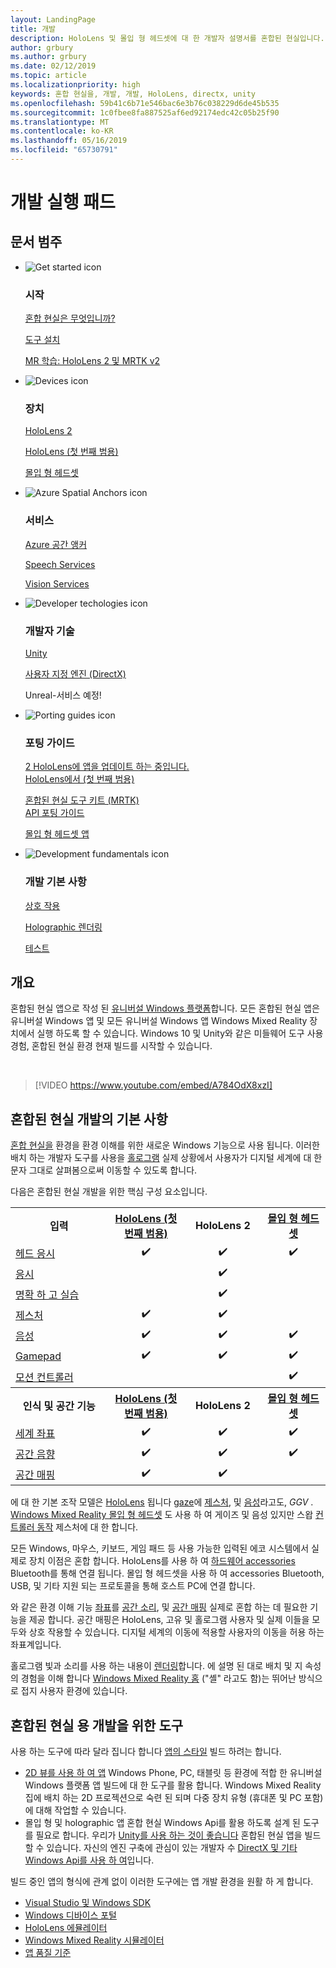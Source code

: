 ```yaml
---
layout: LandingPage
title: 개발
description: HoloLens 및 몰입 형 헤드셋에 대 한 개발자 설명서를 혼합된 현실입니다.
author: grbury
ms.author: grbury
ms.date: 02/12/2019
ms.topic: article
ms.localizationpriority: high
keywords: 혼합 현실을, 개발, 개발, HoloLens, directx, unity
ms.openlocfilehash: 59b41c6b71e546bac6e3b76c038229d6de45b535
ms.sourcegitcommit: 1c0fbee8fa887525af6ed92174edc42c05b25f90
ms.translationtype: MT
ms.contentlocale: ko-KR
ms.lasthandoff: 05/16/2019
ms.locfileid: "65730791"
---
```

# <a name="development-launchpad"></a>개발 실행 패드

## <a name="article-categories"></a>문서 범주


<ul class="panelContent cardsF">
    <li>
        <div class="cardSize">
            <div class="cardPadding">
                <div class="card">
                    <div class="cardImageOuter">
                        <div class="cardImage">
                            <img src="images/GetStartedIcon.png" alt="Get started icon">
                        </div>
                    </div>
                    <div class="cardText">
                        <h3>시작</h3>
                        <p>
                            <a href="mixed-reality.md">혼합 현실은 무엇입니까?</a>
                        </p>
                        <p>
                            <a href="install-the-tools.md">도구 설치</a>
                        </p>
                        <p>
                            <a href="mrlearning-base-ch1.md">MR 학습: HoloLens 2 및 MRTK v2</a>
                        </p>
                    </div>
                </div>
            </div>
        </div>
    </li>
        <li>
        <div class="cardSize">
            <div class="cardPadding">
                <div class="card">
                    <div class="cardImageOuter">
                        <div class="cardImage">
                            <img src="images/HoloLens_Icon_120x130.png" alt="Devices icon">
                        </div>
                    </div>
                    <div class="cardText">
                        <h3>장치</h3>
                          <p>
                            <a href="https://www.microsoft.com/hololens/hardware" target="_blank">HoloLens 2</a>
                        </p>
                        <p>
                            <a href="hololens-hardware-details.md">HoloLens (첫 번째 범용)</a>
                        </p>
                        <p>
                            <a href="immersive-headset-hardware-details.md">몰입 형 헤드셋</a>
                        </p>
                    </div>
                </div>
            </div>
        </div>
    </li>
    <li>
        <div class="cardSize">
            <div class="cardPadding">
                <div class="card">
                    <div class="cardImageOuter">
                        <div class="cardImage">
                            <img src="images/AzureSpatialAnchors_Icon_120x130.png" alt="Azure Spatial Anchors icon">
                        </div>
                    </div>
                    <div class="cardText">
                        <h3>서비스</h3>
                        <p>
                            <a href="https://docs.microsoft.com/azure/spatial-anchors" target="_blank">Azure 공간 앵커</a>
                        </p>
                        <p>
                            <a href="https://docs.microsoft.com/azure/cognitive-services/speech-service/" target="_blank">Speech Services</a>
                        </p>
                        <p>
                            <a href="https://docs.microsoft.com/azure/cognitive-services/computer-vision/" target="_blank">Vision Services</a>
                        </p>
                    </div>
                </div>
            </div>
        </div>
    </li>
    <li>
        <div class="cardSize">
            <div class="cardPadding">
                <div class="card">
                    <div class="cardImageOuter">
                        <div class="cardImage">
                            <img src="images/Unity_Icon_120x130.png" alt="Developer techologies icon">
                        </div>
                    </div>
                    <div class="cardText">
                        <h3>개발자 기술</h3>
                        <p>
                            <a href="unity-development-overview.md">Unity</a>
                        </p>
                        <p>
                            <a href="directx-development-overview.md">사용자 지정 엔진 (DirectX)</a>
                        </p>
                        <p>
Unreal-서비스 예정!
                        </p>                
                    </div>
                </div>
            </div>
        </div>
    </li>
    <li>
        <div class="cardSize">
            <div class="cardPadding">
                <div class="card">
                    <div class="cardImageOuter">
                        <div class="cardImage">
                            <img src="images/PortingGuides-icon_120x130.png" alt="Porting guides icon">
                        </div>
                    </div>
                    <div class="cardText">
                        <h3>포팅 가이드</h3>
                        <p>
                            <a href="mrtk-porting-guide.md">2 HoloLens에 앱을 업데이트 하는 중입니다.<br>HoloLens에서 (첫 번째 범용)</a>
                        </p>
                        <p>
                            <a href="https://microsoft.github.io/MixedRealityToolkit-Unity/Documentation/HTKToMRTKPortingGuide.html">혼합된 현실 도구 키트 (MRTK)<br>API 포팅 가이드</a>
                        </p>
                        <p>
                            <a href="porting-guides.md">몰입 형 헤드셋 앱</a>
                        </p>
                    </div>
                </div>
            </div>
        </div>
    </li>
    <li>
        <div class="cardSize">
            <div class="cardPadding">
                <div class="card">
                    <div class="cardImageOuter">
                        <div class="cardImage">
                            <img src="images/App_patterns_Icon_120x130.png" alt="Development fundamentals icon">
                        </div>
                    </div>
                    <div class="cardText">
                        <h3>개발 기본 사항</h3>
                        <p>
                            <a href="Interaction-fundamentals.md">상호 작용</a>
                        </p>
                        <p>
                            <a href="rendering.md">Holographic 렌더링</a>
                        </p>
                         <p>
                            <a href="testing-your-app-on-hololens.md">테스트</a>
                        </p>                    
                    </div>
                </div>
            </div>
        </div>
    </li>    
</ul>

## <a name="overview"></a>개요

혼합된 현실 앱으로 작성 된 [유니버설 Windows 플랫폼](https://dev.windows.com/getstarted)합니다. 모든 혼합된 현실 앱은 유니버설 Windows 앱 및 모든 유니버설 Windows 앱 Windows Mixed Reality 장치에서 실행 하도록 할 수 있습니다. Windows 10 및 Unity와 같은 미들웨어 도구 사용 경험, 혼합된 현실 환경 현재 빌드를 시작할 수 있습니다.

<br>

>[!VIDEO https://www.youtube.com/embed/A784OdX8xzI]

## <a name="basics-of-mixed-reality-development"></a>혼합된 현실 개발의 기본 사항

[혼합 현실을](mixed-reality.md) 환경을 환경 이해를 위한 새로운 Windows 기능으로 사용 됩니다. 이러한 배치 하는 개발자 도구를 사용을 [홀로그램](hologram.md) 실제 상황에서 사용자가 디지털 세계에 대 한 문자 그대로 살펴봄으로써 이동할 수 있도록 합니다. 

다음은 혼합된 현실 개발을 위한 핵심 구성 요소입니다.

<table>
<tr>
<th style="width:175px">입력</th><th style="width:125px; text-align: center;"><a href="hololens-hardware-details.md">HoloLens (첫 번째 범용)</a></th><th style="width:125px; text-align: center;">HoloLens 2</a></th><th style="width:125px; text-align: center;"> <a href="immersive-headset-hardware-details.md">몰입 형 헤드셋</a></th>
</tr><tr>
<td> <a href="gaze.md">헤드 응시</a></td><td style="text-align: center;">✔️</td><td style="text-align: center;">✔️</td><td style="text-align: center;">✔️</td>
</tr><tr>
<td> <a href="gaze.md">응시</a></td><td></td><td style="text-align: center;">✔️</td><td></td>
</tr><tr>
 <td> <a href="gestures.md">명확 하 고 실습</a></td><td></td><td style="text-align: center;">✔️</td><td></td>
</tr><tr>
<td> <a href="gestures.md">제스처</a></td><td style="text-align: center;">✔️</td><td style="text-align: center;">✔️</td><td></td>
</tr><tr>
<td> <a href="voice-input.md">음성</a></td><td style="text-align: center;">✔️</td><td style="text-align: center;">✔️</td><td style="text-align: center;">✔️</td>
</tr><tr>
<td> <a href="hardware-accessories.md">Gamepad</a></td><td style="text-align: center;">✔️</td><td style="text-align: center;">✔️</td><td style="text-align: center;">✔️</td>
</tr><tr>
<td> <a href="motion-controllers.md">모션 컨트롤러</a></td><td></td><td></td><td style="text-align: center;">✔️</td>
</tr><tr>
<th style="width:175px">인식 및 공간 기능</th><th style="width:125px; text-align: center;"><a href="hololens-hardware-details.md">HoloLens (첫 번째 범용)</a></th><th style="width:125px; text-align: center;">HoloLens 2</a></th><th style="width:125px; text-align: center;"> <a href="immersive-headset-hardware-details.md">몰입 형 헤드셋</a></th>
</tr><tr>
<td> <a href="coordinate-systems.md">세계 좌표</a></td><td style="text-align: center;">✔️</td><td style="text-align: center;">✔️</td><td style="text-align: center;">✔️</td>
</tr><tr>
<td> <a href="spatial-sound.md">공간 음향</a></td><td style="text-align: center;">✔️</td><td style="text-align: center;">✔️</td><td style="text-align: center;">✔️</td>
</tr><tr>
<td> <a href="spatial-mapping.md">공간 매핑</a></td><td style="text-align: center;">✔️</td><td style="text-align: center;">✔️</td><td></td>
</tr>
</table>



에 대 한 기본 조작 모델은 [HoloLens](hololens-hardware-details.md) 됩니다 [gaze](gaze.md)에 [제스처](gestures.md), 및 [음성](voice-input.md)라고도, *GGV* . [Windows Mixed Reality 몰입 형 헤드셋](immersive-headset-hardware-details.md) 도 사용 하 여 게이즈 및 음성 있지만 스왑 [컨트롤러 동작](motion-controllers.md) 제스처에 대 한 합니다.

모든 Windows, 마우스, 키보드, 게임 패드 등 사용 가능한 입력된 에코 시스템에서 실제로 장치 이점은 혼합 합니다. HoloLens를 사용 하 여 [하드웨어 accessories](hardware-accessories.md) Bluetooth를 통해 연결 됩니다. 몰입 형 헤드셋을 사용 하 여 accessories Bluetooth, USB, 및 기타 지원 되는 프로토콜을 통해 호스트 PC에 연결 합니다.

와 같은 환경 이해 기능 [좌표](coordinate-systems.md)를 [공간 소리](spatial-sound.md), 및 [공간 매핑](spatial-mapping.md) 실제로 혼합 하는 데 필요한 기능을 제공 합니다. 공간 매핑은 HoloLens, 고유 및 홀로그램 사용자 및 실제 이들을 모두와 상호 작용할 수 있습니다. 디지털 세계의 이동에 적용할 사용자의 이동을 허용 하는 좌표계입니다.

홀로그램 빛과 소리를 사용 하는 내용이 [렌더링](rendering.md)합니다. 에 설명 된 대로 배치 및 지 속성의 경험을 이해 합니다 [Windows Mixed Reality 홈](navigating-the-windows-mixed-reality-home.md) ("셸" 라고도 함)는 뛰어난 방식으로 접지 사용자 환경에 있습니다.

## <a name="tools-for-developing-for-mixed-reality"></a>혼합된 현실 용 개발을 위한 도구

사용 하는 도구에 따라 달라 집니다 합니다 [앱의 스타일](app-views.md) 빌드 하려는 합니다.
* [2D 뷰를 사용 하 여 앱](building-2d-apps.md) Windows Phone, PC, 태블릿 등 환경에 적합 한 유니버설 Windows 플랫폼 앱 빌드에 대 한 도구를 활용 합니다. Windows Mixed Reality 집에 배치 하는 2D 프로젝션으로 숙련 된 되며 다중 장치 유형 (휴대폰 및 PC 포함)에 대해 작업할 수 있습니다.
* 몰입 형 및 holographic 앱 혼합 현실 Windows Api를 활용 하도록 설계 된 도구를 필요로 합니다. 우리가 [Unity를 사용 하는 것이 좋습니다](unity-development-overview.md) 혼합된 현실 앱을 빌드할 수 있습니다. 자신의 엔진 구축에 관심이 있는 개발자 수 [DirectX 및 기타 Windows Api를 사용 하 여](directx-development-overview.md)입니다.

빌드 중인 앱의 형식에 관계 없이 이러한 도구에는 앱 개발 환경을 원활 하 게 합니다.
* [Visual Studio 및 Windows SDK](using-visual-studio.md)
* [Windows 디바이스 포털](using-the-windows-device-portal.md)
* [HoloLens 에뮬레이터](using-the-hololens-emulator.md)
* [Windows Mixed Reality 시뮬레이터](using-the-windows-mixed-reality-simulator.md)
* [앱 품질 기준](app-quality-criteria.md)

